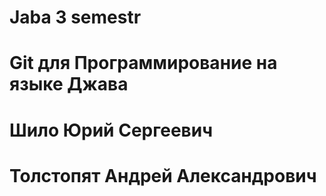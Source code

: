 # Jaba 3 semestr
# Git для Программирование на языке Джава
# Шило Юрий Сергеевич
# Толстопят Андрей Александрович
